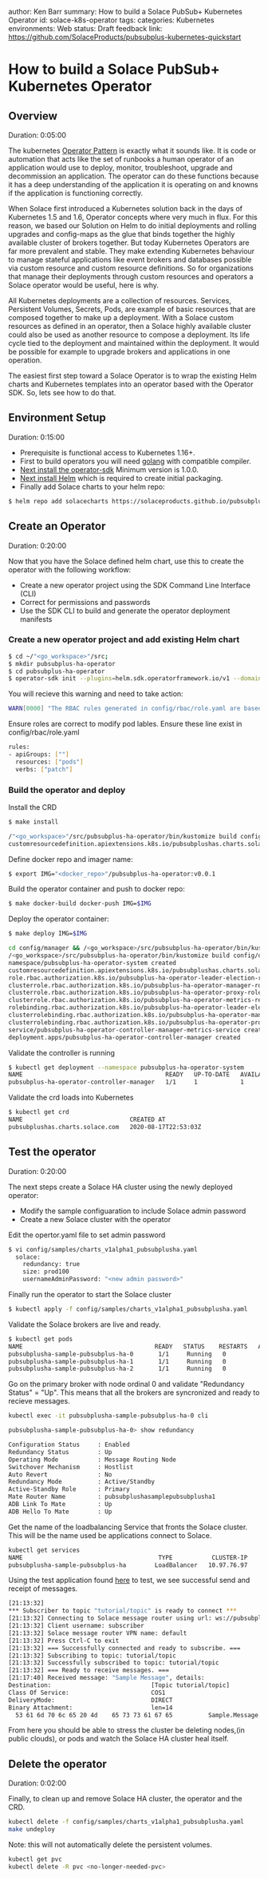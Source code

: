 author: Ken Barr
summary: How to build a Solace PubSub+ Kubernetes Operator
id: solace-k8s-operator
tags:
categories: Kubernetes
environments: Web
status: Draft
feedback link: https://github.com/SolaceProducts/pubsubplus-kubernetes-quickstart

# How to build a Solace PubSub+ Kubernetes Operator

## Overview

Duration: 0:05:00

The kubernetes [Operator Pattern](https://kubernetes.io/docs/concepts/extend-kubernetes/operator) is exactly what it sounds like. It is code or automation that acts like the set of runbooks a human operator of an application would use to deploy, monitor, troubleshoot, upgrade and decommission an application. The operator can do these functions because it has a deep understanding of the application it is operating on and knowns if the application is functioning correctly.

When Solace first introduced a Kubernetes solution back in the days of Kubernetes 1.5 and 1.6, Operator concepts where very much in flux. For this reason, we based our Solution on Helm to do initial deployments and rolling upgrades and config-maps as the glue that binds together the highly available cluster of brokers together. But today Kubernetes Operators are far more prevalent and stable. They make extending Kubernetes behaviour to manage stateful applications like event brokers and databases possible via custom resource and custom resource definitions. So for organizations that manage their deployments through custom resources and operators a Solace operator would be useful, here is why.

All Kubernetes deployments are a collection of resources. Services, Persistent Volumes, Secrets, Pods, are example of basic resources that are composed together to make up a deployment. With a Solace custom resources as defined in an operator, then a Solace highly available cluster could also be used as another resource to compose a deployment. Its life cycle tied to the deployment and maintained within the deployment. It would be possible for example to upgrade brokers and applications in one operation.

The easiest first step toward a Solace Operator is to wrap the existing Helm charts and Kubernetes templates into an operator based with the Operator SDK. So, lets see how to do that.

## Environment Setup

Duration: 0:15:00

- Prerequisite is functional access to Kubernetes 1.16+.
- First to build operators you will need [golang](https://golang.org/doc/install) with compatible compiler.
- [Next install the operator-sdk](https://sdk.operatorframework.io/docs/) Minimum version is 1.0.0.
- [Next install Helm](https://helm.sh/docs/intro/install/) which is required to create initial packaging.
- Finally add Solace charts to your helm repo:

```sh
$ helm repo add solacecharts https://solaceproducts.github.io/pubsubplus-kubernetes-quickstart/helm-charts
```

## Create an Operator

Duration: 0:20:00

Now that you have the Solace defined helm chart, use this to create the operator with the following workflow:

- Create a new operator project using the SDK Command Line Interface (CLI)
- Correct for permissions and passwords
- Use the SDK CLI to build and generate the operator deployment manifests

### Create a new operator project and add existing Helm chart

```sh
$ cd ~/"<go_workspace>"/src;
$ mkdir pubsubplus-ha-operator
$ cd pubsubplus-ha-operator
$ operator-sdk init --plugins=helm.sdk.operatorframework.io/v1 --domain=solace.com --helm-chart=solacecharts/pubsubplus-ha
```

You will recieve this warning and need to take action:

```sh
WARN[0000] "The RBAC rules generated in config/rbac/role.yaml are based on the chart's default manifest. Some rules may be missing for resources that are only enabled with custom values, and some existing rules may be overly broad. Double check the rules generated in config/rbac/role.yaml to ensure they meet the operator's permission requirements."
```

Ensure roles are correct to modify pod lables. Ensure these line exist in config/rbac/role.yaml

```sh
rules:
- apiGroups: [""]
  resources: ["pods"]
  verbs: ["patch"]
```

### Build the operator and deploy

Install the CRD

```sh
$ make install

/"<go_workspace>"/src/pubsubplus-ha-operator/bin/kustomize build config/crd | kubectl apply -f -
customresourcedefinition.apiextensions.k8s.io/pubsubplushas.charts.solace.com created
```

Define docker repo and imager name:

```sh
$ export IMG="<docker_repo>"/pubsubplus-ha-operator:v0.0.1
```

Build the operator container and push to docker repo:

```sh
$ make docker-build docker-push IMG=$IMG
```

Deploy the operator container:

```sh
$ make deploy IMG=$IMG

cd config/manager && /<go_workspace>/src/pubsubplus-ha-operator/bin/kustomize edit set image controller=<docker_repo>/pubsubplus-ha-operator:v0.0.1
/<go_workspace>/src/pubsubplus-ha-operator/bin/kustomize build config/default | kubectl apply -f -
namespace/pubsubplus-ha-operator-system created
customresourcedefinition.apiextensions.k8s.io/pubsubplushas.charts.solace.com unchanged
role.rbac.authorization.k8s.io/pubsubplus-ha-operator-leader-election-role created
clusterrole.rbac.authorization.k8s.io/pubsubplus-ha-operator-manager-role created
clusterrole.rbac.authorization.k8s.io/pubsubplus-ha-operator-proxy-role created
clusterrole.rbac.authorization.k8s.io/pubsubplus-ha-operator-metrics-reader created
rolebinding.rbac.authorization.k8s.io/pubsubplus-ha-operator-leader-election-rolebinding created
clusterrolebinding.rbac.authorization.k8s.io/pubsubplus-ha-operator-manager-rolebinding created
clusterrolebinding.rbac.authorization.k8s.io/pubsubplus-ha-operator-proxy-rolebinding created
service/pubsubplus-ha-operator-controller-manager-metrics-service created
deployment.apps/pubsubplus-ha-operator-controller-manager created
```

Validate the controller is running

```sh
$ kubectl get deployment --namespace pubsubplus-ha-operator-system
NAME                                        READY   UP-TO-DATE   AVAILABLE   AGE
pubsubplus-ha-operator-controller-manager   1/1     1            1           2m50s
```

Validate the crd loads into Kubernetes

```sh
$ kubectl get crd
NAME                              CREATED AT
pubsubplushas.charts.solace.com   2020-08-17T22:53:03Z
```

## Test the operator

Duration: 0:20:00

The next steps create a Solace HA cluster using the newly deployed operator:

- Modify the sample configuaration to include Solace admin password
- Create a new Solace cluster with the operator

Edit the opertor.yaml file to set admin password

```sh
$ vi config/samples/charts_v1alpha1_pubsubplusha.yaml
  solace:
    redundancy: true
    size: prod100
    usernameAdminPassword: "<new admin password>"
```

Finally run the operator to start the Solace cluster

```sh
$ kubectl apply -f config/samples/charts_v1alpha1_pubsubplusha.yaml
```

Validate the Solace brokers are live and ready.

```sh
$ kubectl get pods
NAME                                     READY   STATUS    RESTARTS   AGE
pubsubplusha-sample-pubsubplus-ha-0       1/1     Running   0          96s
pubsubplusha-sample-pubsubplus-ha-1       1/1     Running   0          96s
pubsubplusha-sample-pubsubplus-ha-2       1/1     Running   0          95s
```

Go on the primary broker with node ordinal 0 and validate "Redundancy Status" = "Up". This means that all the brokers are syncronized and ready to recieve messages.

```sh
kubectl exec -it pubsubplusha-sample-pubsubplus-ha-0 cli

pubsubplusha-sample-pubsubplus-ha-0> show redundancy

Configuration Status     : Enabled
Redundancy Status        : Up
Operating Mode           : Message Routing Node
Switchover Mechanism     : Hostlist
Auto Revert              : No
Redundancy Mode          : Active/Standby
Active-Standby Role      : Primary
Mate Router Name         : pubsubplushasamplepubsubplusha1
ADB Link To Mate         : Up
ADB Hello To Mate        : Up
```

Get the name of the loadbalancing Service that fronts the Solace cluster. This will be the name used be applications connect to Solace.

```sh
kubectl get services
NAME                                      TYPE           CLUSTER-IP      EXTERNAL-IP   PORT(S)                                                                                                                                                                   AGE
pubsubplusha-sample-pubsubplus-ha        LoadBalancer   10.97.76.97     <pending>     2222:31348/TCP,8080:31717/TCP,1943:32170/TCP,55555:32597/TCP,55003:30106/TCP,55443:32318/TCP,8008:31054/TCP,1443:32713/TCP,5672:32610/TCP,1883:30046/TCP,9000:31317/TCP   5m4s
```

Using the test application found [here](https://github.com/KenBarr/solace-node-sample) to test, we see successful send and receipt of messages.

```sh
[21:13:32]
*** Subscriber to topic "tutorial/topic" is ready to connect ***
[21:13:32] Connecting to Solace message router using url: ws://pubsubplusha-sample-pubsubplus-ha:8008
[21:13:32] Client username: subscriber
[21:13:32] Solace message router VPN name: default
[21:13:32] Press Ctrl-C to exit
[21:13:32] === Successfully connected and ready to subscribe. ===
[21:13:32] Subscribing to topic: tutorial/topic
[21:13:32] Successfully subscribed to topic: tutorial/topic
[21:13:32] === Ready to receive messages. ===
[21:17:40] Received message: "Sample Message", details:
Destination:                            [Topic tutorial/topic]
Class Of Service:                       COS1
DeliveryMode:                           DIRECT
Binary Attachment:                      len=14
  53 61 6d 70 6c 65 20 4d    65 73 73 61 67 65          Sample.Message
```

From here you should be able to stress the cluster be deleting nodes,(in public clouds), or pods and watch the Solace HA cluster heal itself.

## Delete the operator

Duration: 0:02:00

Finally, to clean up and remove Solace HA cluster, the operator and the CRD.

```sh
kubectl delete -f config/samples/charts_v1alpha1_pubsubplusha.yaml
make undeploy

```

Note: this will not automatically delete the persistent volumes.

```sh
kubectl get pvc
kubectl delete -R pvc <no-longer-needed-pvc>
```
